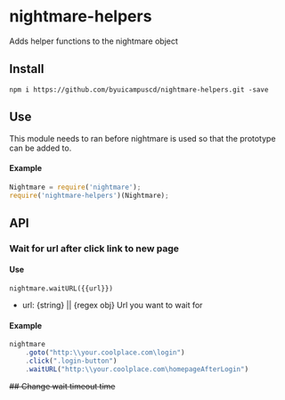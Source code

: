 # nightmare-helpers
Adds helper functions to the nightmare object

## Install
````
npm i https://github.com/byuicampuscd/nightmare-helpers.git -save
````
## Use
This module needs to ran before nightmare is used so that the prototype can be added to.
#### Example
````javascript
Nightmare = require('nightmare');
require('nightmare-helpers')(Nightmare);
````

## API

### Wait for url after click link to new page
#### Use
`nightmare.waitURL({{url}})` 
- url: {string} || {regex obj} Url you want to wait for

#### Example
````javascript
nightmare
    .goto("http:\\your.coolplace.com\login")
    .click(".login-button")
    .waitURL("http:\\your.coolplace.com\homepageAfterLogin")
````

~~## Change wait timeout time~~